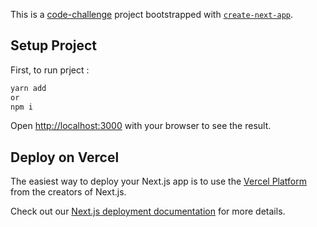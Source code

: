 This is a [code-challenge](https://github.com/tajawal/code-challenge/blob/master/FE.md) project bootstrapped with [`create-next-app`](https://github.com/vercel/next.js/tree/canary/packages/create-next-app).

## Setup Project

First, to run prject :

```bash
yarn add
or
npm i
```

Open [http://localhost:3000](http://localhost:3000) with your browser to see the result.

## Deploy on Vercel

The easiest way to deploy your Next.js app is to use the [Vercel Platform](https://vercel.com/new?utm_medium=default-template&filter=next.js&utm_source=create-next-app&utm_campaign=create-next-app-readme) from the creators of Next.js.

Check out our [Next.js deployment documentation](https://nextjs.org/docs/deployment) for more details.
